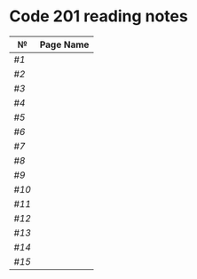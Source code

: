 # Code 201 reading notes

| №  |   Page Name |
|------|-------------|
|*#1* ||
|*#2* ||
|*#3*||
|*#4*||
|*#5*||
|*#6* ||
|*#7* ||
|*#8*||
|*#9*||
|*#10*||
|*#11* ||
|*#12* ||
|*#13*||
|*#14*||
|*#15*||

